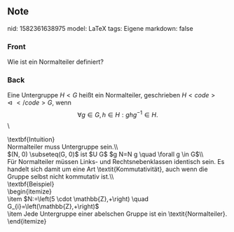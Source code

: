 ## Note
nid: 1582361638975
model: LaTeX
tags: Eigene
markdown: false

### Front
Wie ist ein Normalteiler definiert?

### Back
Eine Untergruppe $H<G$ heißt ein Normalteiler, geschrieben $H <code>\vartriangleleft </code>G,$ wenn
$$
\forall g \in G, h \in H: g h g^{-1} \in H.
$$\\<div>
</div><div>\textbf{Intuition}</div><div>
</div><div>Normalteiler muss Untergruppe sein.\\ </div><div>
</div><div>$(N, 0) \subseteq(G, 0)$ ist $U G$
$g N=N g \quad \forall g \in G$\\
</div><div>
</div><div>Für Normalteiler müssen Links- und Rechtsnebenklassen identisch sein. Es handelt sich damit um eine Art \textit{Kommutativität}, auch wenn die Gruppe selbst nicht kommutativ ist.\\</div><div>
</div><div>\textbf{Beispiel}</div><div>\begin{itemize}</div><div><span>\item $N:=\left(5 \cdot \mathbb{Z},+\right) \quad G_{i}=\left(\mathbb{Z},+\right)$</span>
</div><div>\item <span>Jede Untergruppe einer abelschen Gruppe ist ein \textit{Normalteiler}.</span></div><div><span>\end{itemize}</span></div><div>
</div>
